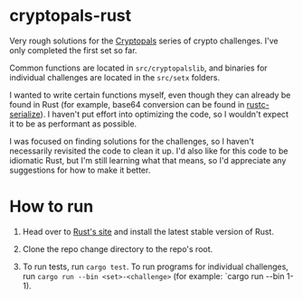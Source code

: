 cryptopals-rust
===============

Very rough solutions for the [Cryptopals](http://cryptopals.com) series of crypto challenges. I've only completed the first set so far.

Common functions are located in `src/cryptopalslib`, and binaries for individual challenges are located in the `src/setx` folders.

I wanted to write certain functions myself, even though they can already be found in Rust (for example, base64 conversion can be found in [rustc-serialize](http://doc.rust-lang.org/rustc-serialize/rustc_serialize/index.html)). I haven't put effort into optimizing the code, so I wouldn't expect it to be as performant as possible.

I was focused on finding solutions for the challenges, so I haven't necessarily revisited the code to clean it up. I'd also like for this code to be idiomatic Rust, but I'm still learning what that means, so I'd appreciate any suggestions for how to make it better.

How to run
==========

1. Head over to [Rust's site](http://www.rust-lang.org) and install the latest stable version of Rust.

2. Clone the repo change directory to the repo's root.

3. To run tests, run `cargo test`. To run programs for individual challenges, run `cargo run --bin <set>-<challenge>` (for example: `cargo run --bin 1-1).